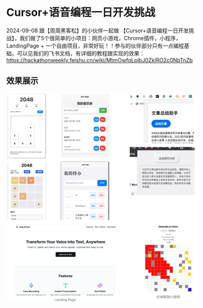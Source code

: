 # Cursor+语音编程一日开发挑战

2024-09-08 跟【周周黑客松】的小伙伴一起做 【Cursor+语音编程一日开发挑战】，我们做了5个很简单的小项目：网页小游戏，Chrome插件，小程序，LandingPage + 一个自由项目，非常好玩！！参与的伙伴部分只有一点编程基础，可以见我们的飞书文档，有详细的教程跟实现的效果：https://hackathonweekly.feishu.cn/wiki/MtmOwfqLpibJ0ZklRO2c0NbTnZb


## 效果展示
![](./demo.jpg)
